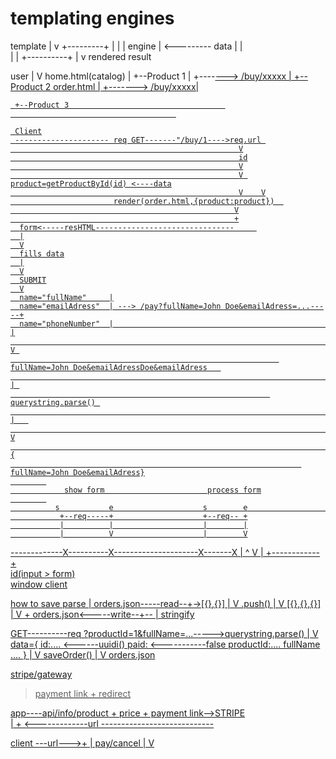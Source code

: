 # templating engines

template
    |
    v
 +---------+
|          |
|  engine  | <---------    data 
|          |    
|          |
+----------+
     |
     v
 rendered result


 user
   |
   V
   home.html(catalog)
         |
         +--Product 1
                |
                +----<a href="/buy/1">--->  /buy/xxxxx
                                              |
     +--Product 2                          order.html
             |
             +----<a href="/buy/2">--->  /buy/xxxxx|
   
     +--Product 3                                   
                                         

     Client
     --------------------- req GET-------"/buy/1---->req.url 
                                                       V
                                                       id
                                                       V
                                                       V product=getProductById(id) <----data
                                                       V    V
                           render(order.html,{product:product})  
                                                      V
                                                      +
      form<-----resHTML-------------------------------     
      |
      V
      fills data
      |
      V
      SUBMIT
      V
      name="fullName"     |
      name="emailAdress"  | ---> /pay?fullName=John Doe&emailAdress=...-----+
      name="phoneNumber"  |                                                 |
                                                                            V 
                                                                fullName=John Doe&emailAdressDoe&emailAdress   
                                                                            | 
                                                              querystring.parse() 
                                                                            |   
                                                                            V
                                                                            {
                                                                     fullName=John Doe&emailAdress}
            
                show form                       process form
            
              s           e                    s        e                       
               +--req-----+                    +--req-- +
               |          |                    |        |
               |          V                    |        V
  -------------X----------X---------------------X-------X                                                                         |           ^
                                    V           |
                                   +------------+  
                                    id(input > form)  
                                     window
                                      client                                           


 how to save
                    parse
                       |
 orders.json-----read--+->[{},{}]
                            |
                            V
                            .push()
                            |
                            V
                            [{},{},{}]
                            |
                            V
                            +
orders.json<-----write--+--
                        |
                        stringify


  GET----------req ?productId=1&fullName=...----->querystring.parse()
                                                       |
                                                       V
                                                    data={
                                                      id:.... <------uuidi()
                                                      paid: <-----------false
                                                      productId:....
                                                      fullName
                                                      ....
                                                    }
                                                    |
                                                    V
                                                    saveOrder()
                                                    |
                                                    V
                                                    orders.json

  stripe/gateway  
  >payment link + redirect

  app----api/info/product + price + payment link-->STRIPE   
                                              |
                                              +
 <-------------url ----------------------------  

client ---url--->+
                 |
                 pay/cancel
                 |
                 V
